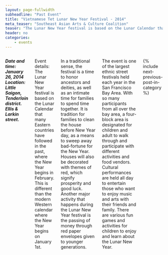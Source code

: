 ```yaml
---
layout: page-fullwidth
subheadline: "Past Event"
title: "Vietnamese Tet Lunar New Year Festival - 2014"
meta_teaser: "Southeast Asian Arts & Culture Coalition"
teaser: "The Lunar New Year festival is based on the Lunar Calendar that many Eastern countries have followed in the past, where the New Year begins in February. This is different than the modern Western calendar where the New Year begins on January 1st."
header: no
categories:
    - events
---
```

<!--more-->
<div class="small-12 columns" style="padding: 0px; border-bottom: none;" markdown="1">

<p style="font-style: italic; font-weight: bold; font-size: 1.0em">
Date and time: January 26, 2014<br />
Location: Little Saigon, Tenderloin district. Ellis & Larkin street.
</p>

Event details: The Lunar New Year festival is based on the Lunar Calendar that many Eastern countries have followed in the past, where the New Year begins in February. This is different than the modern Western calendar where the New Year begins on January 1st.

In a traditional sense, the festival is a time to honor ancestors and deities, as well as an intimate time for families to spend time together. It is tradition for families to clean the house before New Year day, as a means to sweep away bad-fortune for the New Year. Houses will also be decorated with themes of red, which signify prosperity and good luck. Another major activity that happens during the Lunar New Year festival is the passing of money through red paper envelopes given to younger generations.

The event is one of the largest ethnic street festivals held each year in the San Francisco Bay Area. With so many participants from all over the bay area, a four-block area is designated for children and adult to walk through and participate with different activities and food vendors. Cultural performances are held all day to entertain those who want to enjoy music and arts with their friends and family. There are various fun games and activities for children to enjoy and learn about the Lunar New Year.


{% include next-previous-post-in-category %}

</div>
